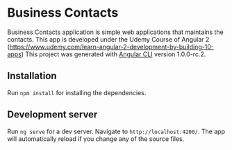 # Business Contacts

Business Contacts application is simple web applications that maintains the contacts. This app is developed under the Udemy Course of Angular 2 (https://www.udemy.com/learn-angular-2-development-by-building-10-apps)
This project was generated with [Angular CLI](https://github.com/angular/angular-cli) version 1.0.0-rc.2.

## Installation

Run `npm install` for installing the dependencies.

## Development server

Run `ng serve` for a dev server. Navigate to `http://localhost:4200/`. The app will automatically reload if you change any of the source files.


